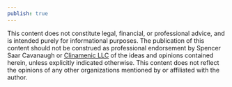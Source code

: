 ```yaml
---
publish: true
---
```


This content does not constitute legal, financial, or professional advice, and is intended purely for informational purposes. The publication of this content should not be construed as professional endorsement by Spencer Saar Cavanaugh or [Clinamenic LLC](https://www.clinamenic.com/) of the ideas and opinions contained herein, unless explicitly indicated otherwise. This content does not reflect the opinions of any other organizations mentioned by or affiliated with the author. 
